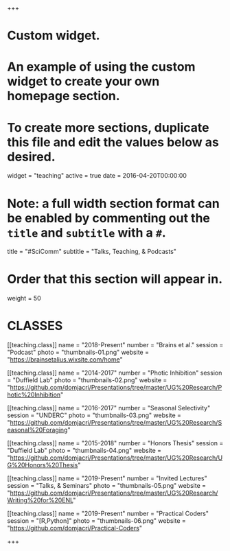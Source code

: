 +++
# Custom widget.
# An example of using the custom widget to create your own homepage section.
# To create more sections, duplicate this file and edit the values below as desired.
widget = "teaching"
active = true
date = 2016-04-20T00:00:00

# Note: a full width section format can be enabled by commenting out the `title` and `subtitle` with a `#`.
title = "#SciComm"
subtitle = "Talks, Teaching, & Podcasts"

# Order that this section will appear in.
weight = 50

# CLASSES

[[teaching.class]]
  name = "2018-Present"
  number = "Brains et al."
  session = "Podcast"
  photo = "thumbnails-01.png"
  website = "https://brainsetalius.wixsite.com/home"

[[teaching.class]]
  name = "2014-2017"
  number = "Photic Inhibition"
  session = "Duffield Lab"
  photo = "thumbnails-02.png"
  website = "https://github.com/domjacri/Presentations/tree/master/UG%20Research/Photic%20Inhibition"

[[teaching.class]]
  name = "2016-2017"
  number = "Seasonal Selectivity"
  session = "UNDERC"
  photo = "thumbnails-03.png"
  website = "https://github.com/domjacri/Presentations/tree/master/UG%20Research/Seasonal%20Foraging"

[[teaching.class]]
  name = "2015-2018"
  number = "Honors Thesis"
  session = "Duffield Lab"
  photo = "thumbnails-04.png"
  website = "https://github.com/domjacri/Presentations/tree/master/UG%20Research/UG%20Honors%20Thesis"

[[teaching.class]]
  name = "2019-Present"
  number = "Invited Lectures"
  session = "Talks, & Seminars"
  photo = "thumbnails-05.png"
  website = "https://github.com/domjacri/Presentations/tree/master/UG%20Research/Writing%20for%20ENL"

[[teaching.class]]
  name = "2019-Present"
  number = "Practical Coders"
  session = "[R,Python]"
  photo = "thumbnails-06.png"
  website = "https://github.com/domjacri/Practical-Coders"




+++
